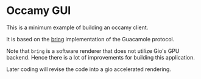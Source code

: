 # Occamy GUI

This is a minimum example of building an occamy client.

It is based on the [bring](https://github.com/deluan/bring) implementation of the Guacamole protocol.

Note that `bring` is a software renderer that does not utilize Gio's GPU backend.
Hence there is a lot of improvements for building this application.

Later coding will revise the code into a gio accelerated rendering.